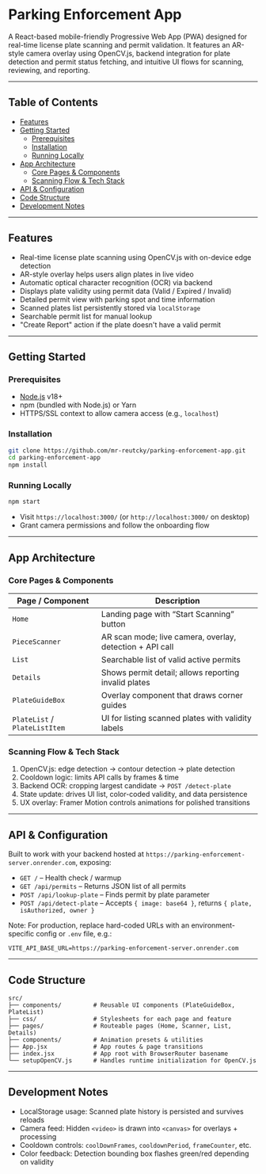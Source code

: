 # Parking Enforcement App

A React-based mobile-friendly Progressive Web App (PWA) designed for real-time license plate scanning and permit validation. It features an AR-style camera overlay using OpenCV.js, backend integration for plate detection and permit status fetching, and intuitive UI flows for scanning, reviewing, and reporting.

---

## Table of Contents

- [Features](#features)  
- [Getting Started](#getting-started)  
  - [Prerequisites](#prerequisites)  
  - [Installation](#installation)  
  - [Running Locally](#running-locally)  
- [App Architecture](#app-architecture)  
  - [Core Pages & Components](#core-pages--components)  
  - [Scanning Flow & Tech Stack](#scanning-flow--tech-stack)  
- [API & Configuration](#api--configuration)  
- [Code Structure](#code-structure)  
- [Development Notes](#development-notes)  

---

## Features

- Real-time license plate scanning using OpenCV.js with on-device edge detection  
- AR-style overlay helps users align plates in live video  
- Automatic optical character recognition (OCR) via backend  
- Displays plate validity using permit data (Valid / Expired / Invalid)  
- Detailed permit view with parking spot and time information  
- Scanned plates list persistently stored via `localStorage`  
- Searchable permit list for manual lookup  
- "Create Report" action if the plate doesn't have a valid permit  

---

## Getting Started

### Prerequisites

- [Node.js](https://nodejs.org/) v18+  
- npm (bundled with Node.js) or Yarn  
- HTTPS/SSL context to allow camera access (e.g., `localhost`)

### Installation

```bash
git clone https://github.com/mr-reutcky/parking-enforcement-app.git
cd parking-enforcement-app
npm install
```

### Running Locally

```bash
npm start
```

- Visit `https://localhost:3000/` (or `http://localhost:3000/` on desktop)  
- Grant camera permissions and follow the onboarding flow

---

## App Architecture

### Core Pages & Components

| Page / Component         | Description |
|--------------------------|-------------|
| `Home`                   | Landing page with “Start Scanning” button |
| `PieceScanner`           | AR scan mode; live camera, overlay, detection + API call |
| `List`                   | Searchable list of valid active permits |
| `Details`                | Shows permit detail; allows reporting invalid plates |
| `PlateGuideBox`          | Overlay component that draws corner guides |
| `PlateList` / `PlateListItem` | UI for listing scanned plates with validity labels |

### Scanning Flow & Tech Stack

1. OpenCV.js: edge detection → contour detection → plate detection  
2. Cooldown logic: limits API calls by frames & time  
3. Backend OCR: cropping largest candidate → `POST /detect-plate`  
4. State update: drives UI list, color-coded validity, and data persistence  
5. UX overlay: Framer Motion controls animations for polished transitions  

---

## API & Configuration

Built to work with your backend hosted at `https://parking-enforcement-server.onrender.com`, exposing:

- `GET /` – Health check / warmup  
- `GET /api/permits` – Returns JSON list of all permits  
- `POST /api/lookup-plate` – Finds permit by plate parameter  
- `POST /api/detect-plate` – Accepts `{ image: base64 }`, returns `{ plate, isAuthorized, owner }`

Note: For production, replace hard-coded URLs with an environment-specific config or `.env` file, e.g.:

```env
VITE_API_BASE_URL=https://parking-enforcement-server.onrender.com
```

---

## Code Structure

```
src/
├── components/         # Reusable UI components (PlateGuideBox, PlateList)
├── css/                # Stylesheets for each page and feature
├── pages/              # Routeable pages (Home, Scanner, List, Details)
├── components/         # Animation presets & utilities
├── App.jsx             # App routes & page transitions
├── index.jsx           # App root with BrowserRouter basename
└── setupOpenCV.js      # Handles runtime initialization for OpenCV.js
```

---

## Development Notes

- LocalStorage usage: Scanned plate history is persisted and survives reloads  
- Camera feed: Hidden `<video>` is drawn into `<canvas>` for overlays + processing  
- Cooldown controls: `coolDownFrames`, `cooldownPeriod`, `frameCounter`, etc.  
- Color feedback: Detection bounding box flashes green/red depending on validity  
